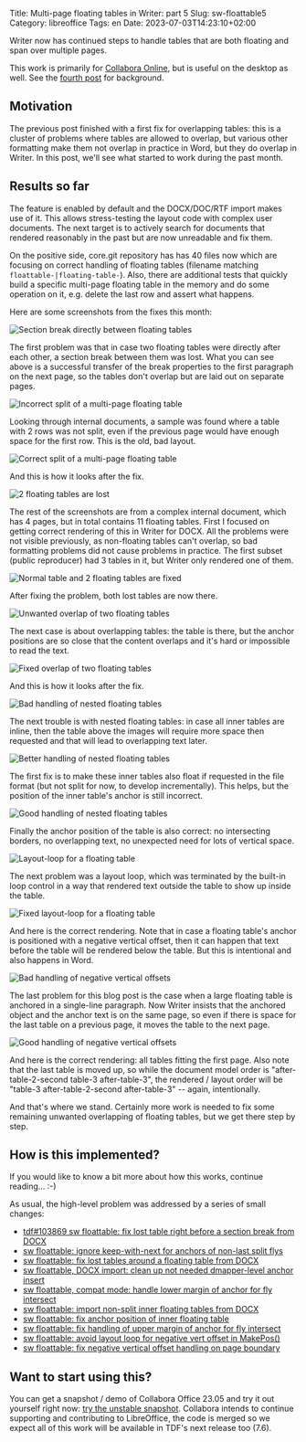 Title: Multi-page floating tables in Writer: part 5
Slug: sw-floattable5
Category: libreoffice
Tags: en
Date: 2023-07-03T14:23:10+02:00

Writer now has continued steps to handle tables that are both floating and span over multiple pages.

This work is primarily for [Collabora Online](https://www.collaboraoffice.com/), but is useful on
the desktop as well. See the [fourth post]({filename}/2023/sw-floattable4.md) for background.

## Motivation

The previous post finished with a first fix for overlapping tables: this is a cluster of problems
where tables are allowed to overlap, but various other formatting make them not overlap in practice
in Word, but they do overlap in Writer. In this post, we'll see what started to work during the past
month.

## Results so far

The feature is enabled by default and the DOCX/DOC/RTF import makes use of it. This allows
stress-testing the layout code with complex user documents. The next target is to actively search
for documents that rendered reasonably in the past but are now unreadable and fix them.

On the positive side, core.git repository has has 40 files now which are focusing on correct
handling of floating tables (filename matching `floattable-|floating-table-`).  Also, there are
additional tests that quickly build a specific multi-page floating table in the memory and do some
operation on it, e.g.  delete the last row and assert what happens.

Here are some screenshots from the fixes this month:

![Section break directly between floating tables](https://share.vmiklos.hu/blog/sw-floattable5/2023-06-01-floattable-lost-good.png)

The first problem was that in case two floating tables were directly after each other, a section
break between them was lost. What you can see above is a successful transfer of the break
properties to the first paragraph on the next page, so the tables don't overlap but are laid out on
separate pages.

![Incorrect split of a multi-page floating table](https://share.vmiklos.hu/blog/sw-floattable5/2023-06-02-floattable-split-1-bad.png)

Looking through internal documents, a sample was found where a table with 2 rows was not split, even
if the previous page would have enough space for the first row. This is the old, bad layout.

![Correct split of a multi-page floating table](https://share.vmiklos.hu/blog/sw-floattable5/2023-06-02-floattable-split-2-good.png)

And this is how it looks after the fix.

![2 floating tables are lost](https://share.vmiklos.hu/blog/sw-floattable5/2023-06-05-floattable-lost-2-tables-bad.png)

The rest of the screenshots are from a complex internal document, which has 4 pages, but in total
contains 11 floating tables. First I focused on getting correct rendering of this in Writer for
DOCX. All the problems were not visible previously, as non-floating tables can't overlap, so bad
formatting problems did not cause problems in practice. The first subset (public reproducer) had 3
tables in it, but Writer only rendered one of them.

![Normal table and 2 floating tables are fixed](https://share.vmiklos.hu/blog/sw-floattable5/2023-06-05-floattable-lost-2-tables-good.png)

After fixing the problem, both lost tables are now there.

![Unwanted overlap of two floating tables](https://share.vmiklos.hu/blog/sw-floattable5/2023-06-07-floattable-overlap-bad.png)

The next case is about overlapping tables: the table is there, but the anchor positions are so
close that the content overlaps and it's hard or impossible to read the text.

![Fixed overlap of two floating tables](https://share.vmiklos.hu/blog/sw-floattable5/2023-06-08-floattable-overlap-good.png)

And this is how it looks after the fix.

![Bad handling of nested floating tables](https://share.vmiklos.hu/blog/sw-floattable5/2023-06-09-floattable-nested-bad.png)

The next trouble is with nested floating tables: in case all inner tables are inline, then the table
above the images will require more space then requested and that will lead to overlapping text
later.

![Better handling of nested floating tables](https://share.vmiklos.hu/blog/sw-floattable5/2023-06-12-floattable-nested-better.png)

The first fix is to make these inner tables also float if requested in the file format (but not
split for now, to develop incrementally). This helps, but the position of the inner table's anchor
is still incorrect.

![Good handling of nested floating tables](https://share.vmiklos.hu/blog/sw-floattable5/2023-06-13-floattable-nested-good.png)

Finally the anchor position of the table is also correct: no intersecting borders, no overlapping
text, no unexpected need for lots of vertical space.

![Layout-loop for a floating table](https://share.vmiklos.hu/blog/sw-floattable5/2023-06-15-floattable-loop-bad.png)

The next problem was a layout loop, which was terminated by the built-in loop control in a way that
rendered text outside the table to show up inside the table.

![Fixed layout-loop for a floating table](https://share.vmiklos.hu/blog/sw-floattable5/2023-06-16-floattable-loop-good.png)

And here is the correct rendering. Note that in case a floating table's anchor is positioned with a
negative vertical offset, then it can happen that text before the table will be rendered below the
table. But this is intentional and also happens in Word.

![Bad handling of negative vertical offsets](https://share.vmiklos.hu/blog/sw-floattable5/2023-06-19-floattable-negative-vert-offset-bad.png)

The last problem for this blog post is the case when a large floating table is anchored in a
single-line paragraph. Now Writer insists that the anchored object and the anchor text is on the
same page, so even if there is space for the last table on a previous page, it moves the table to
the next page.

![Good handling of negative vertical offsets](https://share.vmiklos.hu/blog/sw-floattable5/2023-06-20-floattable-negative-vert-offset-good.png)

And here is the correct rendering: all tables fitting the first page. Also note that the last table
is moved up, so while the document model order is "after-table-2-second table-3 after-table-3", the
rendered / layout order will be "table-3 after-table-2-second after-table-3" -- again,
intentionally.

And that's where we stand. Certainly more work is needed to fix some remaining unwanted overlapping
of floating tables, but we get there step by step.

## How is this implemented?

If you would like to know a bit more about how this works, continue reading... :-)

As usual, the high-level problem was addressed by a series of small changes:

- [tdf#103869 sw floattable: fix lost table right before a section break from DOCX](https://git.libreoffice.org/core/commit/e2f90d1d0e51c68dd01c9968cdb7a3bbb5658613)
- [sw floattable: ignore keep-with-next for anchors of non-last split flys](https://git.libreoffice.org/core/commit/920e76f15b78398de62002e30002f4f8e0fee7c1)
- [sw floattable: fix lost tables around a floating table from DOCX](https://git.libreoffice.org/core/commit/01ad8ec4bb5425446e95dbada81de435646824b4)
- [sw floattable, DOCX import: clean up not needed dmapper-level anchor insert](https://git.libreoffice.org/core/commit/4c5438b2c447403194420b69311a81ea7d36e157)
- [sw floattable, compat mode: handle lower margin of anchor for fly intersect](https://git.libreoffice.org/core/commit/81a108770233825557c2dae5776d7417be017fb8)
- [sw floattable: import non-split inner floating tables from DOCX](https://git.libreoffice.org/core/commit/b71a9bcc2e1b4541c14e8197b5b888ee92297a6e)
- [sw floattable: fix anchor position of inner floating table](https://git.libreoffice.org/core/commit/c374628126ad222be48d5d06857b7dc6b879f783)
- [sw floattable: fix handling of upper margin of anchor for fly intersect](https://git.libreoffice.org/core/commit/737d90b7b7cb03bb6128b74a32906b0391868830)
- [sw floattable: avoid layout loop for negative vert offset in MakePos()](https://git.libreoffice.org/core/commit/01eff4a68b05dd4eeee94bc4b3b018059efa60d4)
- [sw floattable: fix negative vertical offset handling on page boundary](https://git.libreoffice.org/core/commit/2d0a4ef1d83b8de6cb133970c2c35ae706fb058e)

## Want to start using this?

You can get a snapshot / demo of Collabora Office 23.05 and try it out yourself right now: [try the
unstable snapshot](https://www.collaboraoffice.com/collabora-office-latest-snapshot/).  Collabora
intends to continue supporting and contributing to LibreOffice, the code is merged so we expect all
of this work will be available in TDF's next release too (7.6).

